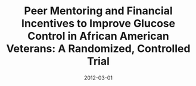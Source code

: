 ---
articlename2: Improving Diabetic Outcomes
title: >-
  Peer Mentoring and Financial Incentives to Improve Glucose Control in African American Veterans: A Randomized, Controlled Trial
date: 2012-03-01
summary: >-
  Compared to whites, African Americans have a greater incidence of diabetes, decreased control, and higher rates of micro-vascular complications. A peer mentorship model could be a scalable approach to improving control in this population and reducing disparities in diabetic outcomes.
authors: >-
  Judith A. Long, MD, Erica C. Jahnle, BA, Diane M. Richardson, PhD, George Loewenstein, PhD, and Kevin G. Volpp, MD, PhD
externallink: 'https://www.ncbi.nlm.nih.gov/pmc/articles/PMC3475415/'
journal: Ann Intern Med
---